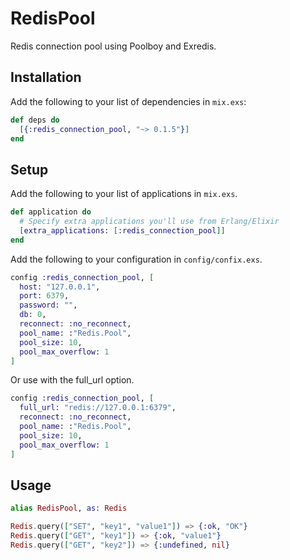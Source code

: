 # RedisPool

Redis connection pool using Poolboy and Exredis.

## Installation

Add the following to your list of dependencies in `mix.exs`:

```elixir
def deps do
  [{:redis_connection_pool, "~> 0.1.5"}]
end
```

## Setup

Add the following to your list of applications in `mix.exs`.

```elixir
def application do
  # Specify extra applications you'll use from Erlang/Elixir
  [extra_applications: [:redis_connection_pool]]
end
```

Add the following to your configuration in `config/confix.exs`.

```elixir
config :redis_connection_pool, [
  host: "127.0.0.1",
  port: 6379,
  password: "",
  db: 0,
  reconnect: :no_reconnect,
  pool_name: :"Redis.Pool",
  pool_size: 10,
  pool_max_overflow: 1
]
```

Or use with the full_url option.

```elixir
config :redis_connection_pool, [
  full_url: "redis://127.0.0.1:6379",
  reconnect: :no_reconnect,
  pool_name: :"Redis.Pool",
  pool_size: 10,
  pool_max_overflow: 1
]
```

## Usage

```elixir
alias RedisPool, as: Redis

Redis.query(["SET", "key1", "value1"]) => {:ok, "OK"}
Redis.query(["GET", "key1"]) => {:ok, "value1"}
Redis.query(["GET", "key2"]) => {:undefined, nil}
```